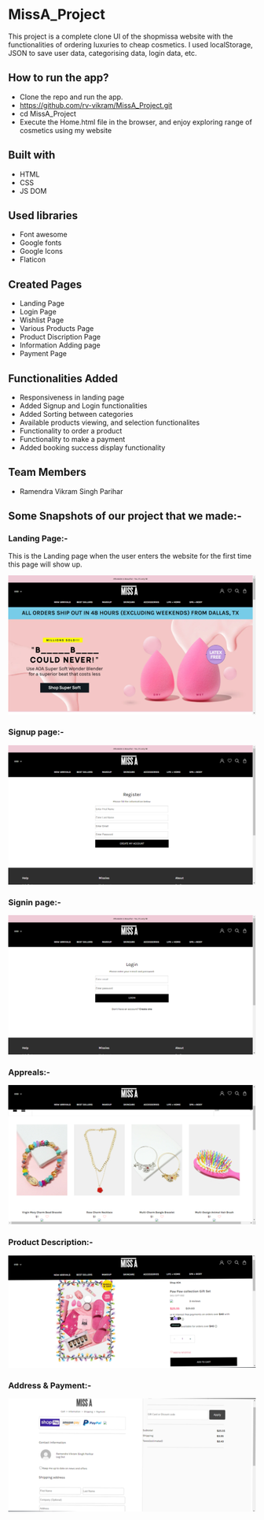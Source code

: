 # MissA_Project
This project is a complete clone UI of the shopmissa website with the functionalities of ordering luxuries to cheap cosmetics. I used localStorage, JSON to save user data, categorising data, login data, etc.

## How to run the app?
 - Clone the repo and run the app.
 - https://github.com/rv-vikram/MissA_Project.git
 - cd MissA_Project
 - Execute the Home.html file in the browser, and enjoy exploring range of cosmetics using my website
  


## Built with

 - HTML
 - CSS
 - JS DOM


## Used libraries

  - Font awesome
  - Google fonts
  - Google Icons
  - Flaticon


## Created Pages 

 - Landing Page
 - Login Page
 - Wishlist Page
 - Various Products Page
 - Product Discription Page
 - Information Adding page
 - Payment Page


## Functionalities Added

 - Responsiveness in landing page
- Added Signup and Login functionalities
- Added Sorting between categories
- Available products viewing, and selection functionalites
- Functionality to order a product
- Functionality to make a payment
- Added booking success display functionality


## Team Members 

 - Ramendra Vikram Singh Parihar


## Some Snapshots of our project that we made:-

###  Landing Page:- 


This is the Landing page when the user enters the website for the first time this page will show up.

![landing](./Arrivals+Discription/Readme/Screenshot%20(364).png)

###  Signup page:-

![2021-11-13 (6)](./Arrivals+Discription/Readme/Screenshot%20(366).png)

### Signin page:-

![2021-11-13 (2)](./Arrivals+Discription/Readme/Screenshot%20(365).png)

### Appreals:-

![2021-11-13 (3)](./Arrivals+Discription/Readme/Screenshot%20(367).png)


### Product Description:-


![2021-11-13 (5)](./Arrivals+Discription/Readme/Screenshot%20(368).png)

### Address & Payment:-


![2021-11-13 (5)](./Arrivals+Discription/Readme/Screenshot%20(369).png)

